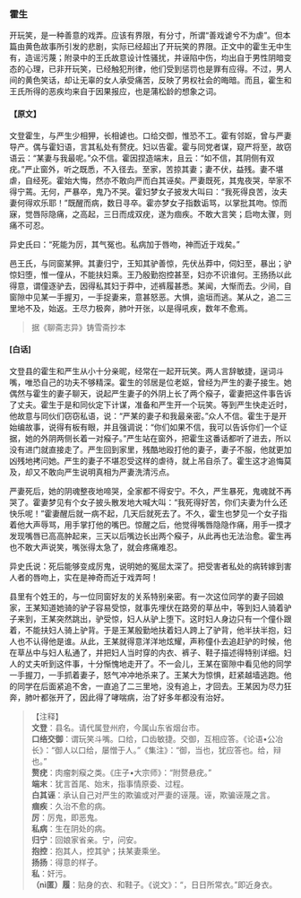 <script type="text/javascript">
    var head = document.getElementsByTagName('head')[0];
    cssURL = '/public/liao.css';
    linkTag = document.createElement('link');
    linkTag.href = cssURL;
    linkTag.setAttribute('type','text/css');
    linkTag.setAttribute('rel','stylesheet');
    head.appendChild(linkTag);
</script>
### 霍生

开玩笑，是一种善意的戏弄。应该有界限，有分寸，所谓“善戏谑兮不为虐”。但本篇由黄色故事所引发的悲剧，实际已经超出了开玩笑的界限。正文中的霍生无中生有，造谣污蔑；附录中的王氏故意设计性骚扰，并诬陷中伤，均出自于男性阴暗变态的心理，已非开玩笑，已经触犯刑律，他们受到惩罚也是罪有应得。不过，男人间的黄色笑话，却让无辜的女人承受痛苦，反映了男权社会的晦暗。而且，霍生和王氏所得的恶疾均来自于因果报应，也是蒲松龄的想象之词。

#### 【原文】
<section>
文登霍生，与严生少相狎，长相谑也。口给交御，惟恐不工。霍有邻妪，曾与严妻导产。偶与霍妇语，言其私处有赘疣。妇以告霍。霍与同党者谋，窥严将至，故窃语云：“某妻与我最呢。”众不信。霍因捏造端末，且云：“如不信，其阴侧有双疣。”严止窗外，听之既悉，不入径去。至家，苦掠其妻；妻不伏，益残。妻不堪虐，自经死。霍始大悔，然亦不敢向严而白其诬矣。严妻既死，其鬼夜哭，举家不得宁蔫。无何，严暴卒，鬼乃不哭。霍妇梦女子披发大叫曰：“我死得良苦，汝夫妻何得欢乐耶！”既醒而病，数日寻卒。霍亦梦女子指数诟骂，以掌批其吻。惊而寐，觉唇际隐痛，之高起，三日而成双疣，遂为痼疾。不敢大言笑；启吻太骤，则痛不可忍。

异史氏曰：“死能为厉，其气冤也。私病加于唇吻，神而近于戏矣。”

邑王氏，与同窗某狎。其妻归宁，王知其驴善惊，先伏丛莽中，伺妇至，暴出；驴惊妇堕，惟一僮从，不能扶妇乘。王乃殷勤抱控甚至，妇亦不识谁何。王扬扬以此得意，谓僮逐驴去，因得私其妇于莽中，述裤履甚悉。某闻，大惭而去。少间，自窗隙中见某一手握刃，一手捉妻来，意甚怒恶。大惧，逾垣而逃。某从之，追二三里地不及，始返。王尽力极奔，肺叶开张，以是得吼疾，数年不愈焉。

</section>

> 据《聊斋志异》铸雪斋抄本

#### [白话]
<aside>

文登县的霍生和严生从小十分亲昵，经常在一起开玩笑。两人言辞敏捷，逞词斗嘴，唯恐自己的功夫不够精深。霍生的邻居是位老妪，曾经为严生的妻子接生。她偶然与霍生的妻子聊天，说起严生妻子的外阴上长了两个瘊子，霍妻把这件事告诉了丈夫。霍生于是和同伙定下计谋，准备和严生开一个玩笑。等到严生快走近时，他故意与同伙们窃窃私语，说：“严某的妻子和我最亲密。”众人不信。霍生于是开始编故事，说得有板有眼，并且强调说：“你们如果不信，我可以告诉你们一个证据，她的外阴两侧长着一对瘊子。”严生站在窗外，把霍生这番话都听了进去，所以没有进门就直接走了。严生回到家里，残酷地殴打他的妻子，妻子不服，他就更加凶残地拷问她。严生的妻子不堪忍受这样的虐待，就上吊自杀了。霍生这才追悔莫及，却又不敢向严生说明真相为严妻洗清污点。

严妻死后，她的阴魂整夜地啼哭，全家都不得安宁。不久，严生暴死，鬼魂就不再哭了。霍妻梦见有个女子披头散发地大喊大叫：“我死得好苦，你们夫妻为什么还快乐呢！”霍妻醒后就一病不起，几天后就死去了。不久，霍生也梦见一个女子指着他大声辱骂，用手掌打他的嘴巴。惊醒之后，他觉得嘴唇隐隐作痛，用手一摸才发现嘴唇已高高肿起来，三天以后嘴边长出两个瘊子，从此再也无法治愈。霍生再也不敢大声说笑，嘴张得太急了，就会疼痛难忍。

异史氏说：死后能够变成厉鬼，说明她的冤屈太深了。把受害者私处的病转嫁到害人者的唇吻上，实在是神奇而近于戏弄呵！

县里有个姓王的，与一位同窗好友的关系特别亲密。有一次这位同学的妻子回娘家，王某知道她骑的驴子容易受惊，就事先埋伏在路旁的草丛中，等到妇人骑着驴子来到，王某突然跳出，驴受惊，妇人从驴上堕下。这时妇人身边只有一个僮仆跟着，不能扶妇人骑上驴背。于是王某殷勤地扶着妇人跨上了驴背，他半扶半抱，妇人也不认得他是谁。从此，王某就得意洋洋地炫耀，声称僮仆去追赶驴的时候，他在草丛中与妇人私通了，并把妇人当时穿的内衣、裤子、鞋子描述得特别详细。妇人的丈夫听到这件事，十分惭愧地走开了。不一会儿，王某在窗隙中看见他的同学一手握刀，一手抓着妻子，怒气冲冲地杀来了。王某大为惊惧，赶紧越墙逃跑。他的同学在后面紧追不舍，一直追了二三里地，没有追上，才回去。王某因为尽力狂奔，肺叶都张开了，因此得了哮喘病，治了好多年都没有治好。

</aside>

> 【注释】  
<b>文登</b>：县名。请代属登州府，今属山东省烟台市。  
<b>口络交御</b>：谓玩笑斗嘴。口给，口齿敏捷。交御，互相应答。《论语•公冶长》：“御人以口给，屡憎于人。”《集注》：“御，当也，犹应答也。给，辩也。”  
<b>赘疣</b>：肉瘤刺瘊之类。《庄子•大宗师》：“附赘悬疣。”  
<b>端末</b>：犹言首尾、始末，指事情原委、过程。  
<b>白其诬</b>：承认自己对严生的欺骗或对严妻的诬蔑。诬，欺骗诬蔑之言。  
<b>痼疾</b>：久治不愈的病。  
<b>厉</b>：厉鬼，即恶鬼。  
<b>私病</b>：生在阴处的病。  
<b>归宁</b>：回娘家省亲。宁，问安。  
<b>抱控</b>：抱其人，控其驴；扶某妻乘坐。  
<b>扬扬</b>：得意的样子。  
<b>私</b>：奸污。  
<b>（nì匿）履</b>：贴身的衣、和鞋子。《说文》：“，日日所常衣。”即近身衣。  
